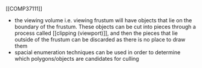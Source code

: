 [[COMP37111]]

- the viewing volume i.e. viewing frustum will have objects that lie on the boundary of the frustum. These objects can be cut into pieces through a process called [[clipping (viewport)]], and then the pieces that lie outside of the frustum can be discarded as there is no place to draw them
- spacial enumeration techniques can be used in order to determine which polygons/objects are candidates for culling
